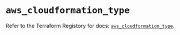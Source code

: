 # `aws_cloudformation_type`

Refer to the Terraform Registory for docs: [`aws_cloudformation_type`](https://registry.terraform.io/providers/hashicorp/aws/4.64.0/docs/resources/cloudformation_type).
